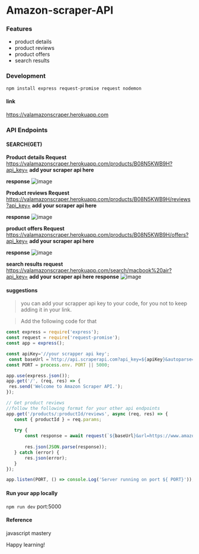 # Amazon-scraper-API
### Features
- product details
- product reviews
- product offers
- search results

### Development
```
npm install express request-promise request nodemon
```
#### link
https://valamazonscraper.herokuapp.com
### API Endpoints
#### SEARCH(GET)

**Product details Request**
https://valamazonscraper.herokuapp.com/products/B08N5KWB9H?api_key=  **add your scraper api here**

**response**
![image](https://user-images.githubusercontent.com/61587290/169061561-d3beef0f-576d-4665-a083-3c444eabafdc.png)

**Product reviews Request**
https://valamazonscraper.herokuapp.com/products/B08N5KWB9H/reviews?api_key= **add your scraper api here**

**response**
![image](https://user-images.githubusercontent.com/61587290/169062403-f548e8a4-d10d-4dee-a054-eb8e64a3d8c5.png)

**product offers Request**
https://valamazonscraper.herokuapp.com/products/B08N5KWB9H/offers?api_key= **add your scraper api here**

**response**
![image](https://user-images.githubusercontent.com/61587290/169062873-ea170df8-067b-4151-89ce-b007d6dc1f73.png)

**search results request**
https://valamazonscraper.herokuapp.com/search/macbook%20air?api_key= **add your scraper api here**
**response**
![image](https://user-images.githubusercontent.com/61587290/169064027-e46fde9d-7680-444f-82a8-d9c31d5671e0.png)

#### suggestions
> you can add your scrapper api key to your code, for you not to keep adding it in your link. 

> Add the following code for that 
```js
const express = require('express');
const request = require('request-promise');
const app = express();

const apiKey='//your scrapper api key';
 const baseUrl =`http://api.scraperapi.com?api_key=${apiKey}&autoparse=true`;
const PORT = process.env. PORT || 5000;

app.use(express.json());
app.get('/', (req, res) => {
 res.send('Welcome to Amazon Scraper API.');
});

// Get product reviews
//follow the following format for your other api endpoints
app.get('/products/:productId/reviews', async (req, res) => {
   const { productId } = req.params;
 
   try {
       const response = await request(`${baseUrl}&url=https://www.amazon.com/product-reviews/${productId}`);
      
       res.json(JSON.parse(response));
   } catch (error) {
       res.json(error);
   }
});

app.listen(PORT, () => console.Log('Server running on port ${ PORT}'));


```
#### Run your app locally
`npm run dev`
port:5000

#### Reference
javascript mastery 

Happy learning!

